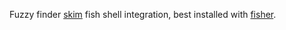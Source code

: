 Fuzzy finder [skim](https://github.com/lotabout/skim) fish shell integration, best installed with [fisher](https://github.com/jorgebucaran/fisher).

